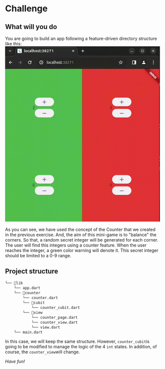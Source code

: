 # Challenge

## What will you do
You are going to build an app following a feature-driven directory structure like this:
![Final App](assets/videos/counter_balance_app.gif)

As you can see, we have used the concept of the Counter that we created in the previous exercise. And, the aim of this mini-game is to "balance" the corners. So that, a random secret integer will be generated for each corner. The user will find this integers using a counter feature. When the user reaches the integer, a green color warning will denote it. This secret integer should be limited to a 0-9 range.

## Project structure
```
└── 📁lib
    └── app.dart
    └── 📁counter
        └── counter.dart
        └── 📁cubit
            └── counter_cubit.dart
        └── 📁view
            └── counter_page.dart
            └── counter_view.dart
            └── view.dart
    └── main.dart
```
In this case, we will keep the same structure. However, `counter_cubit`is going to be modified to manage the logic of the 4 `int` states.  In addition, of course, the `counter_view`will change.

*Have fun!*
